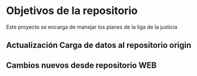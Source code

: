 # Objetivos de la repositorio

Este proyecto se encarga de manejar los planes de la liga de la justicia


##  Actualización Carga de datos al repositorio origin

## Cambios nuevos desde repositorio WEB
